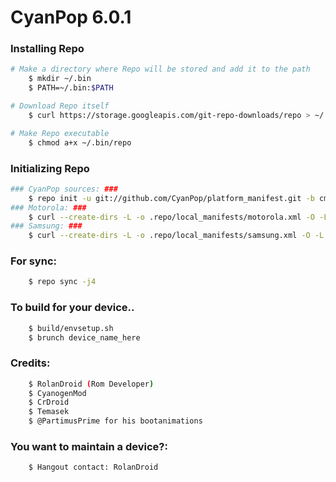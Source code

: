 CyanPop 6.0.1
========================

### Installing Repo ###
```bash
# Make a directory where Repo will be stored and add it to the path
    $ mkdir ~/.bin
    $ PATH=~/.bin:$PATH

# Download Repo itself
    $ curl https://storage.googleapis.com/git-repo-downloads/repo > ~/.bin/repo

# Make Repo executable
    $ chmod a+x ~/.bin/repo
```

### Initializing Repo ###
```bash
### CyanPop sources: ###
    $ repo init -u git://github.com/CyanPop/platform_manifest.git -b cm-13.0
### Motorola: ###
    $ curl --create-dirs -L -o .repo/local_manifests/motorola.xml -O -L https://raw.githubusercontent.com/CyanPop/platform_manifest/cm-13.0/devices/motorola.xml
### Samsung: ###
    $ curl --create-dirs -L -o .repo/local_manifests/samsung.xml -O -L https://raw.githubusercontent.com/CyanPop/platform_manifest/cm-13.0/devices/samsung.xml
```
### For sync: ###
```bash
    $ repo sync -j4
```
### To build for your device.. ###
```bash
    $ build/envsetup.sh
    $ brunch device_name_here
```

### Credits: ###
```bash
    $ RolanDroid (Rom Developer)
    $ CyanogenMod
    $ CrDroid
    $ Temasek
    $ @PartimusPrime for his bootanimations
```

### You want to maintain a device?: ###
```bash
    $ Hangout contact: RolanDroid
```


